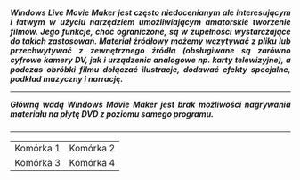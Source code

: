 <h5 align="justify"> Windows Live Movie Maker jest często niedocenianym ale interesującym i łatwym w użyciu narzędziem umożliwiającym amatorskie tworzenie filmów. Jego funkcje, choć ograniczone, są w zupełności wystarczające do takich zastosowań. Materiał źródłowy możemy wczytywać z pliku lub przechwytywać z zewnętrznego źródła (obsługiwane są zarówno cyfrowe kamery DV, jak i urządzenia analogowe np. karty telewizyjne), a podczas obróbki filmu dołączać ilustracje, dodawać efekty specjalne, podkład muzyczny i narrację. 
<hr/>
Główną wadą Windows Movie Maker jest brak możliwości nagrywania materiału na płytę DVD z poziomu samego programu. </h5>
<hr/>
	<table>
	  <tr>
		<td>Komórka 1</td>
		<td>Komórka 2</td>
	  </tr>
	  <tr>
		<td>Komórka 3</td>
		<td>Komórka 4</td>
	  </tr>
	</table>
